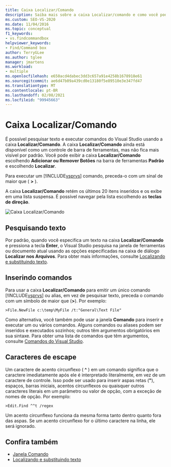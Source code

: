 ```yaml
---
title: Caixa Localizar/Comando
description: Saiba mais sobre a caixa Localizar/comando e como você pode usá-la para Pesquisar texto e executar comandos do Visual Studio.
ms.custom: SEO-VS-2020
ms.date: 11/04/2016
ms.topic: conceptual
f1_keywords:
- vs.findcommandbox
helpviewer_keywords:
- Find/Command box
author: TerryGLee
ms.author: tglee
manager: jmartens
ms.workload:
- multiple
ms.openlocfilehash: e650acd4dabec3dd3c657a91e4258b1678918e61
ms.sourcegitcommit: ae6d47b09a439cd0e13180f5e89510e3e347fd47
ms.translationtype: MT
ms.contentlocale: pt-BR
ms.lasthandoff: 02/08/2021
ms.locfileid: "99945663"
---
```

# <a name="findcommand-box"></a>Caixa Localizar/Comando

É possível pesquisar texto e executar comandos do Visual Studio usando a caixa **Localizar/Comando**. A caixa **Localizar/Comando** ainda está disponível como um controle de barra de ferramentas, mas não fica mais visível por padrão. Você pode exibir a caixa **Localizar/Comando** escolhendo **Adicionar ou Remover Botões** na barra de ferramentas **Padrão** e escolhendo **Localizar**.

Para executar um [!INCLUDE[vsprvs](../code-quality/includes/vsprvs_md.md)] comando, preceda-o com um sinal de maior que ( **>** ).

A caixa **Localizar/Comando** retém os últimos 20 itens inseridos e os exibe em uma lista suspensa. É possível navegar pela lista escolhendo as **teclas de direção**.

![Caixa Localizar&#47;Comando](../ide/media/findcommandbox.png)

## <a name="searching-for-text"></a>Pesquisando texto

Por padrão, quando você especifica um texto na caixa **Localizar/Comando** e pressiona a tecla **Enter**, o Visual Studio pesquisa na janela de ferramentas ou documento atual usando as opções especificadas na caixa de diálogo **Localizar nos Arquivos**. Para obter mais informações, consulte [Localizando e substituindo texto](../ide/finding-and-replacing-text.md).

## <a name="entering-commands"></a>Inserindo comandos

Para usar a caixa **Localizar/Comando** para emitir um único comando [!INCLUDE[vsprvs](../code-quality/includes/vsprvs_md.md)] ou alias, em vez de pesquisar texto, preceda o comando com um símbolo de maior que (**>**). Por exemplo:

```
>File.NewFile c:\temp\MyFile /t:"General\Text File"
```

Como alternativa, você também pode usar a janela **Comando** para inserir e executar um ou vários comandos. Alguns comandos ou aliases podem ser inseridos e executados sozinhos; outros têm argumentos obrigatórios em sua sintaxe. Para obter uma lista de comandos que têm argumentos, consulte [Comandos do Visual Studio](../ide/reference/visual-studio-commands.md).

## <a name="escape-characters"></a>Caracteres de escape

Um caractere de acento circunflexo ( **^** ) em um comando significa que o caractere imediatamente após ele é interpretado literalmente, em vez de um caractere de controle. Isso pode ser usado para inserir aspas retas (**"**), espaços, barras iniciais, acentos circunflexos ou quaisquer outros caracteres literais em um parâmetro ou valor de opção, com a exceção de nomes de opção. Por exemplo:

```
>Edit.Find ^^t /regex
```

Um acento circunflexo funciona da mesma forma tanto dentro quanto fora das aspas. Se um acento circunflexo for o último caractere na linha, ele será ignorado.

## <a name="see-also"></a>Confira também

- [Janela Comando](../ide/reference/command-window.md)
- [Localizando e substituindo texto](../ide/finding-and-replacing-text.md)
